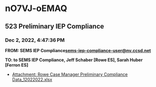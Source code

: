 # nO7VJ-oEMAQ
## 523 Preliminary IEP Compliance
### Dec 2, 2022, 4:47:36 PM
**FROM: SEMS IEP Compliance<sems-iep-compliance-user@nv.ccsd.net>**

**TO: to SEMS IEP Compliance, Jeff Schaber [Rowe ES], Sarah Huber [Ferron ES]**






* [Attachment: Rowe Case Manager Preliminary Compliance Data_12022022.xlsx](nO7VJ-oEMAQ-attachment-1.xlsx)
